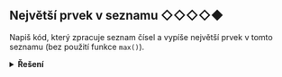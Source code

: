 ## Největší prvek v seznamu ◇◇◇◇◆

Napiš kód, který zpracuje seznam čísel a vypíše největší prvek v tomto seznamu (bez použití funkce `max()`).

<details>
<summary><b>Řešení</b></summary>


```python
nejvetsi = 0

for cislo in [1, 2, 100, 3, 4]:
    if cislo > nejvetsi:
        nejvetsi = cislo

print(nejvetsi)
```

</details>
